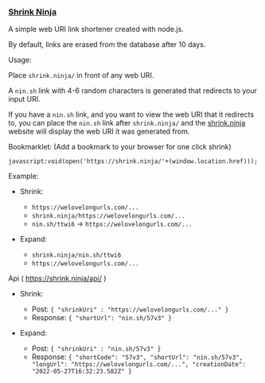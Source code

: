 ### [Shrink Ninja](https://shrink.ninja) ###

A simple web URI link shortener created with node.js.

By default, links are erased from the database after 10 days.

Usage:

Place `shrink.ninja/` in front of any web URI. 

A `nin.sh` link with 4-6 random characters is generated that redirects to your input URI.

If you have a `nin.sh` link, and you want to view the web URI that it redirects to,
you can place the `nin.sh` link after `shrink.ninja/` and the 
[shrink.ninja](https://shrink.ninja) website will display the web URI it was generated from.

Bookmarklet: (Add a bookmark to your browser for one click shrink)

`javascript:void(open('https://shrink.ninja/'+(window.location.href)));`

Example:

 * Shrink:
   * `https://welovelongurls.com/...`
   * `shrink.ninja/https://welovelongurls.com/...`
   * `nin.sh/ttwi6` -> `https://welovelongurls.com/...`
   

 * Expand:
    * `shrink.ninja/nin.sh/ttwi6`
    * `https://welovelongurls.com/...`

Api ( https://shrink.ninja/api/ )

 * Shrink:
   * Post:      `{ "shrinkUri" : "https://welovelongurls.com/..." }`
   * Response:  `{ "shortUrl": "nin.sh/57v3" }`


 * Expand:
   * Post: `{ "shrinkUri" : "nin.sh/57v3" }`
   * Response: `{ "shortCode": "57v3", "shortUrl": "nin.sh/57v3",
                "longUrl": "https://welovelongurls.com/...",
                "creationDate": "2022-05-27T16:32:23.582Z" }`
